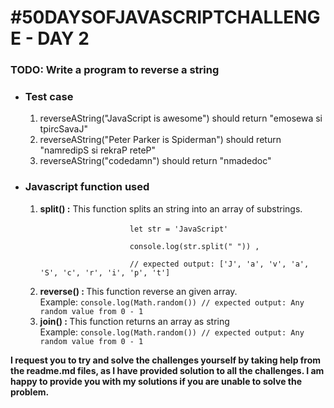 <h1>#50DAYSOFJAVASCRIPTCHALLENGE - DAY 2</h1>

<h3>TODO: Write a program to reverse a string</h3>
<ul>
    <li>
        <h3>Test case</h3>
    </li>
    <ol>
        <li>reverseAString("JavaScript is awesome") should return "emosewa si tpircSavaJ"</li>
        <li>reverseAString("Peter Parker is Spiderman") should return "namredipS si rekraP reteP"</li>
        <li>reverseAString("codedamn") should return "nmadedoc"</li>
    </ol>
</ul>
<ul>
    <li>
        <h3>Javascript function used</h3>
    </li>
    <ol>
        <li> <strong>split() :</strong> This function splits an string into an array of substrings.
            <br>
            <code>
                    let str = 'JavaScript' <br>
                    console.log(str.split(" ")) ,<br>
                    // expected output: ['J', 'a', 'v', 'a', 'S', 'c', 'r', 'i', 'p', 't']
            </code>
        </li>
        <li>
            <strong>reverse() : </strong> This function reverse an given array.
            <br>
            Example: <code>console.log(Math.random()) // expected output: Any random value from 0 - 1</code>
        </li>
        <li>
            <strong>join() : </strong> This function returns an array as string
            <br>
            Example: <code>console.log(Math.random()) // expected output: Any random value from 0 - 1</code>
        </li>
    </ol>
</ul>

<strong>
    <p>I request you to try and solve the challenges yourself by taking help from the readme.md files, as I have
        provided solution to all the challenges. I am happy to provide you with my solutions if you are unable to solve
        the problem.</p>
</strong>